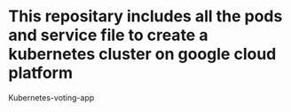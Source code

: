 # This repositary includes all the pods and service file to create a kubernetes cluster on google cloud platform
Kubernetes-voting-app
